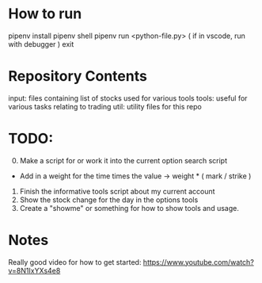 # How to run
pipenv install
pipenv shell
pipenv run <python3> <python-file.py>
( if in vscode, run with debugger )
exit

# Repository Contents
input:  files containing list of stocks used for various tools
tools:  useful for various tasks relating to trading
util:   utility files for this repo

# TODO:
0. Make a script for or work it into the current option search script
- Add in a weight for the time times the value -> weight * ( mark / strike )
1. Finish the informative tools script about my current account
2. Show the stock change for the day in the options tools
3. Create a "showme" or something for how to show tools and usage.

# Notes
Really good video for how to get started: https://www.youtube.com/watch?v=8N1IxYXs4e8




